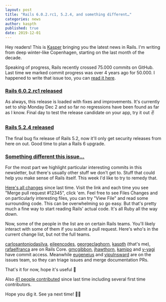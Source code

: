 ```yaml
---
layout: post
title: "Rails 6.0.2.rc1, 5.2.4, and something different…"
categories: news
author: kaspth
published: true
date: 2019-12-01
---
```


Hey readers! This is [Kasper](https://twitter.com/kaspth) bringing you the latest news in Rails. I'm writing from deep winter-like Copenhagen, starting on the last month of the decade.  
  
Speaking of progress, Rails recently crossed 75.000 commits on GitHub. Last time we marked commit progress was over 4 years ago for 50.000. I happened to write that issue too, you can&nbsp;[read it here](https://rubyonrails.org/2015/3/7/this-week-in-rails-50-000-commits-gsoc-opportunity-and-more).

### [Rails 6.0.2.rc1 released](https://rubyonrails.org/2019/11/27/Rails-6-0-2-rc1-has-been-released)

As always, this release is loaded with fixes and improvements. It's currently set to ship Monday Dec 2 and so far no regressions have been found as far as I know. Final day to test the release candidate on your app, try it out ✌️

### [Rails 5.2.4 released](https://rubyonrails.org/2019/11/27/Rails-5-2-4-has-been-released)

The final bug fix release of Rails 5.2, now it'll only get security releases from here on out. Good time to plan a Rails 6 upgrade.

### [Something different this issue…](https://github.com/rails/rails/compare/master@%7B2019-11-16%7D...@%7B2019-12-01%7D)

For the most part we highlight particular interesting commits in this newsletter, but there's usually other stuff we don't get to. Stuff that could help you make sense of Rails itself. This week I'd like to try to remedy that.  
  
[Here's all changes](https://github.com/rails/rails/compare/master@%7B2019-11-16%7D...@%7B2019-12-01%7D) since last time. Visit the link and each time you see "Merge pull request #12345", click 'em. Feel free to see Files Changes and on particularly interesting files, you can try "View File" and read some surrounding code. This can be overwhelming so go easy. But that's pretty much a fine way to start reading Rails' actual code. It's all Ruby all the way down.  
  
Now, some of the people in the list are on certain Rails teams. You'll likely interact with some of them if you submit a pull request. Here's who's in the current change list, but not the full teams.  
  
[carlosantoniodasilva](https://github.com/rails/rails/commits?author=carlosantoniodasilva), [eileencodes](https://github.com/rails/rails/commits?author=eileencodes), [georgeclaghorn](https://github.com/rails/rails/commits?author=georgeclaghorn), [kaspth](https://github.com/rails/rails/commits?author=kaspth) (that's me), [rafaelfranca](https://github.com/rails/rails/commits?author=rafaelfranca) are on Rails Core. [gmcgibbon](https://github.com/rails/rails/commits?author=gmcgibbon), [jhawthorn](https://github.com/rails/rails/commits?author=jhawthorn), [kamipo](https://github.com/rails/rails/commits?author=kamipo) and [y-yagi](https://github.com/rails/rails/commits?author=y-yagi) have commit access. Meanwhile [eugeneius](https://github.com/rails/rails/commits?author=eugeneius) and [vipulnsward](https://github.com/rails/rails/commits?author=vipulnsward) are on the issues team, so they can triage issues and merge documentation PRs.  
  
That's it for now, hope it's useful 🙌

Also&nbsp;[41 people contributed](https://contributors.rubyonrails.org/contributors/in-time-window/20191116-20191201) since last time including several first time contributors.  
  
Hope you dig it. See ya next time! 👋🏻
